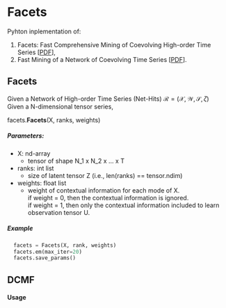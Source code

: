 # Facets
Pyhton inplementation of:
1. Facets: Fast Comprehensive Mining of Coevolving High-order Time Series
\[[PDF](http://ycai.ws.gc.cuny.edu/files/2015/07/Facets_KDD15.pdf)\],
2. Fast Mining of a Network of Coevolving Time Series
\[[PDF](http://ycai.ws.gc.cuny.edu/files/2015/03/NoT_sdm15.pdf)\].

## Facets
Given a Network of High-order Time Series (Net-Hits)
$\mathcal{R}=(\mathcal{X},\mathcal{W},\mathcal{S},\zeta)$
Given a N-dimensional tensor series,

facets.**Facets**(X, ranks, weights)

##### Parameters:
- X: nd-array  
    - tensor of shape N_1 x N_2 x ... x T
- ranks: int list  
    - size of latent tensor Z
        (i.e., len(ranks) == tensor.ndim)
- weights: float list  
    - weight of contextual information for each mode of X.  
        if weight = 0, then the contextual information is ignored.  
        if weight = 1, then only the contextual information included to learn observation tensor U.

##### Example
```python
  facets = Facets(X, rank, weights)
  facets.em(max_iter=20)
  facets.save_params()
```

## DCMF
#### Usage
